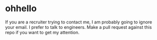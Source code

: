# ohhello
If you are a recruiter trying to contact me, I am probably going to ignore your email. I prefer to talk to engineers. Make a pull request against this repo if you want to get my attention.

